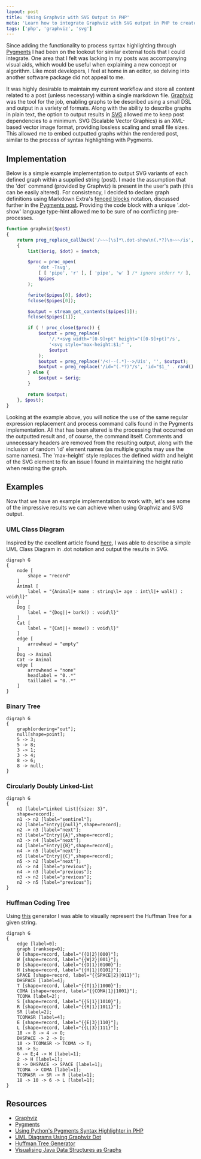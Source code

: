 ```yaml
---
layout: post
title: 'Using Graphviz with SVG Output in PHP'
meta: 'Learn how to integrate Graphviz with SVG output in PHP to create interactive, scalable graphs within your markdown posts.'
tags: ['php', 'graphviz', 'svg']
---
```


Since adding the functionality to process syntax highlighting through [Pygments](http://pygments.org/) I had been on the lookout for similar external tools that I could integrate.
One area that I felt was lacking in my posts was accompanying visual aids, which would be useful when explaining a new concept or algorithm.
Like most developers, I feel at home in an editor, so delving into another software package did not appeal to me.

<!--more-->

It was highly desirable to maintain my current workflow and store all content related to a post (unless necessary) within a single markdown file.
[Graphviz](http://www.graphviz.org/) was the tool for the job, enabling graphs to be described using a small DSL and output in a variety of formats.
Along with the ability to describe graphs in plain text, the option to output results in [SVG](http://en.wikipedia.org/wiki/Scalable_Vector_Graphics) allowed me to keep post dependencies to a minimum.
SVG (Scalable Vector Graphics) is an XML-based vector image format, providing lossless scaling and small file sizes.
This allowed me to embed outputted graphs within the rendered post, similar to the process of syntax highlighting with Pygments.

## Implementation

Below is a simple example implementation to output SVG variants of each defined graph within a supplied string (post).
I made the assumption that the 'dot' command (provided by Graphviz) is present in the user's path (this can be easily altered).
For consistency, I decided to declare graph definitions using Markdown Extra's [fenced blocks](http://michelf.ca/projects/php-markdown/extra/#fenced-code-blocks) notation, discussed further in the [Pygments post](../2014-01-06-using-pythons-pygments-syntax-highlighter-in-php/index.md).
Providing the code block with a unique '.dot-show' language type-hint allowed me to be sure of no conflicting pre-processes.

```php
function graphviz($post)
{
    return preg_replace_callback('/~~~[\s]*\.dot-show\n(.*?)\n~~~/is', function($match)
    {
        list($orig, $dot) = $match;

        $proc = proc_open(
            'dot -Tsvg',
            [ [ 'pipe', 'r' ], [ 'pipe', 'w' ] /* ignore stderr */ ],
            $pipes
        );

        fwrite($pipes[0], $dot);
        fclose($pipes[0]);

        $output = stream_get_contents($pipes[1]);
        fclose($pipes[1]);

        if ( ! proc_close($proc)) {
            $output = preg_replace(
                '/.*<svg width="[0-9]+pt" height="([0-9]+pt)"/s',
                '<svg style="max-height:$1;" ',
                $output
            );
            $output = preg_replace('/<!--(.*)-->/Uis', '', $output);
            $output = preg_replace('/id="(.*?)"/s', 'id="$1_' . rand() . '"', $output);
        } else {
            $output = $orig;
        }

        return $output;
    }, $post);
}
```

Looking at the example above, you will notice the use of the same regular expression replacement and process command calls found in the Pygments implementation.
All that has been altered is the processing that occurred on the outputted result and, of course, the command itself.
Comments and unnecessary headers are removed from the resulting output, along with the inclusion of random 'id' element names (as multiple graphs may use the same names).
The 'max-height' style replaces the defined width and height of the SVG element to fix an issue I found in maintaining the height ratio when resizing the graph.

## Examples

Now that we have an example implementation to work with, let's see some of the impressive results we can achieve when using Graphviz and SVG output.

### UML Class Diagram

Inspired by the excellent article found [here](http://www.ffnn.nl/pages/articles/media/uml-diagrams-using-graphviz-dot.php), I was able to describe a simple UML Class Diagram in .dot notation and output the results in SVG.

```
digraph G
{
    node [
        shape = "record"
    ]
    Animal [
        label = "{Animal|+ name : string\l+ age : int\l|+ walk() : void\l}"
    ]
    Dog [
        label = "{Dog||+ bark() : void\l}"
    ]
    Cat [
        label = "{Cat||+ meow() : void\l}"
    ]
    edge [
        arrowhead = "empty"
    ]
    Dog -> Animal
    Cat -> Animal
    edge [
        arrowhead = "none"
        headlabel = "0..*"
        taillabel = "0..*"
    ]
}
```

### Binary Tree

```
digraph G
{
    graph[ordering="out"];
    null[shape=point];
    5 -> 3;
    5 -> 8;
    3 -> 1;
    3 -> 4;
    8 -> 6;
    8 -> null;
}
```

### Circularly Doubly Linked-List

```
digraph G
{
    n1 [label="Linked List|{size: 3}",
    shape=record];
    n1 -> n2 [label="sentinel"];
    n2 [label="Entry|{null}",shape=record];
    n2 -> n3 [label="next"];
    n3 [label="Entry|{A}",shape=record];
    n3 -> n4 [label="next"];
    n4 [label="Entry|{B}",shape=record];
    n4 -> n5 [label="next"];
    n5 [label="Entry|{C}",shape=record];
    n5 -> n2 [label="next"];
    n5 -> n4 [label="previous"];
    n4 -> n3 [label="previous"];
    n3 -> n2 [label="previous"];
    n2 -> n5 [label="previous"];
}
```

### Huffman Coding Tree

Using [this](http://huffman.ooz.ie/) generator I was able to visually represent the Huffman Tree for a given string.

```
digraph G
{
    edge [label=0];
    graph [ranksep=0];
    O [shape=record, label="{{O|2}|000}"];
    W [shape=record, label="{{W|2}|001}"];
    D [shape=record, label="{{D|1}|0100}"];
    H [shape=record, label="{{H|1}|0101}"];
    SPACE [shape=record, label="{{SPACE|2}|011}"];
    DHSPACE [label=4];
    T [shape=record, label="{{T|1}|1000}"];
    COMA [shape=record, label="{{COMA|1}|1001}"];
    TCOMA [label=2];
    S [shape=record, label="{{S|1}|1010}"];
    R [shape=record, label="{{R|1}|1011}"];
    SR [label=2];
    TCOMASR [label=4];
    E [shape=record, label="{{E|3}|110}"];
    L [shape=record, label="{{L|3}|111}"];
    18 -> 8 -> 4 -> O;
    DHSPACE -> 2 -> D;
    10 -> TCOMASR -> TCOMA -> T;
    SR -> S;
    6 -> E;4 -> W [label=1];
    2 -> H [label=1];
    8 -> DHSPACE -> SPACE [label=1];
    TCOMA -> COMA [label=1];
    TCOMASR -> SR -> R [label=1];
    18 -> 10 -> 6 -> L [label=1];
}
```

## Resources

- [Graphviz](http://www.graphviz.org/)
- [Pygments](http://pygments.org/)
- [Using Python's Pygments Syntax Highlighter in PHP](../2014-01-06-using-pythons-pygments-syntax-highlighter-in-php/index.md)
- [UML Diagrams Using Graphviz Dot](http://www.ffnn.nl/pages/articles/media/uml-diagrams-using-graphviz-dot.php)
- [Huffman Tree Generator](http://huffman.ooz.ie/)
- [Visualising Java Data Structures as Graphs](https://www.cs.auckland.ac.nz/~j-hamer/ACE04-paper.pdf)
